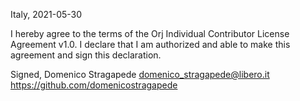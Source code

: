 Italy, 2021-05-30

I hereby agree to the terms of the Orj Individual Contributor License Agreement v1.0.
I declare that I am authorized and able to make this agreement and sign this declaration.

Signed,
Domenico Stragapede domenico_stragapede@libero.it https://github.com/domenicostragapede
